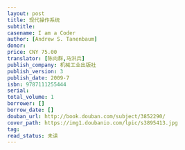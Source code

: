 ```yaml
---
layout: post
title: 现代操作系统
subtitle:
casename: I am a Coder
author: [Andrew S. Tanenbaum]
donor: 
price: CNY 75.00
translator: [陈向群,马洪兵]
publish_company: 机械工业出版社
publish_version: 3
publish_date: 2009-7
isbn: 9787111255444
serial: 
total_volume: 1
borrower: []
borrow_date: []
douban_url: http://book.douban.com/subject/3852290/
cover_path: https://img1.doubanio.com/lpic/s3895413.jpg
tag: 
read_status: 未读
---
```

